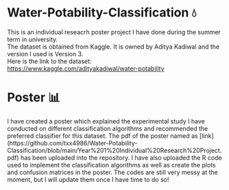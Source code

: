 # Water-Potability-Classification 💧
This is an individual reseacrh poster project I have done during the summer term in university. <br />
The dataset is obtained from Kaggle. It is owned by Aditya Kadiwal and the version I used is Version 3.<br />
Here is the link to the dataset: https://www.kaggle.com/adityakadiwal/water-potability <br />

<h1>Poster 📊</h1>
I have created a poster which explained the experimental study I have conducted on different classification algorithms and recommended the preferred classifier for this dataset.
The pdf of the poster named as [link](https://github.com/txx4986/Water-Potability-Classification/blob/main/Year%201%20Individual%20Research%20Project.pdf) has been uploaded into the repository. I have also uploaded the R code used to implement the classification algorithms as well as create the plots and confusion matrices in the poster. The codes are still very messy at the moment, but I will update them once I have time to do so!

